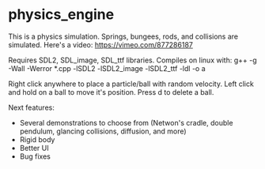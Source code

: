 # physics_engine
This is a physics simulation. Springs, bungees, rods, and collisions are simulated. Here's a video: https://vimeo.com/877286187

Requires SDL2, SDL_image, SDL_ttf libraries.
Compiles on linux with:
g++ -g -Wall -Werror *.cpp -lSDL2 -lSDL2_image -lSDL2_ttf -ldl -o a

Right click anywhere to place a particle/ball with random velocity. Left click and hold on a ball to move it's position. Press d to delete a ball.

Next features:
- Several demonstrations to choose from (Netwon's cradle, double pendulum, glancing collisions, diffusion, and more)
- Rigid body
- Better UI
- Bug fixes
